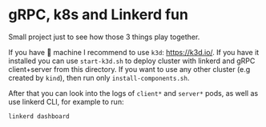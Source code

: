 # gRPC, k8s and Linkerd fun

Small project just to see how those 3 things play together.

If you have :apple: machine I recommend to use `k3d`: <https://k3d.io/>. If you have it installed you can use `start-k3d.sh` to deploy cluster with linkerd and gRPC client+server from this directory.
If you want to use any other cluster (e.g created by `kind`), then run only `install-components.sh`.

After that you can look into the logs of `client*` and `server*` pods, as well as use linkerd CLI, for example to run:

```bash
linkerd dashboard
```
